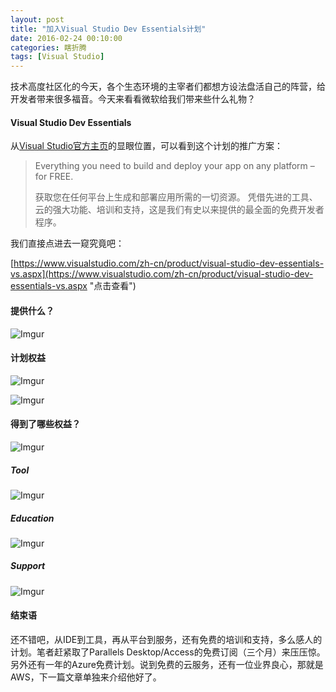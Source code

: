 ```yaml
---
layout: post
title: "加入Visual Studio Dev Essentials计划"
date: 2016-02-24 00:10:00
categories: 瞎折腾
tags: [Visual Studio]
---
```


技术高度社区化的今天，各个生态环境的主宰者们都想方设法盘活自己的阵营，给开发者带来很多福音。今天来看看微软给我们带来些什么礼物？

<!-- more -->

#### Visual Studio Dev Essentials
从[Visual Studio官方主页](http://www.visualstudio.com)的显眼位置，可以看到这个计划的推广方案：

> Everything you need to build and deploy your app on any platform – for FREE.
>
> 获取您在任何平台上生成和部署应用所需的一切资源。 凭借先进的工具、云的强大功能、培训和支持，这是我们有史以来提供的最全面的免费开发者程序。

我们直接点进去一窥究竟吧：

[https://www.visualstudio.com/zh-cn/product/visual-studio-dev-essentials-vs.aspx](https://www.visualstudio.com/zh-cn/product/visual-studio-dev-essentials-vs.aspx "点击查看")

#### 提供什么？
![Imgur](http://i.imgur.com/ZnGSDxq.jpg)

#### 计划权益
![Imgur](http://i.imgur.com/KjG0xpO.jpg)

![Imgur](http://i.imgur.com/MIYgQLH.jpg)

#### 得到了哪些权益？
![Imgur](http://i.imgur.com/lG9ixBD.jpg)

##### Tool
![Imgur](http://i.imgur.com/aYhtvaq.jpg)

##### Education
![Imgur](http://i.imgur.com/zkgeF5u.jpg)

##### Support
![Imgur](http://i.imgur.com/4O0CSpG.jpg)

#### 结束语
还不错吧，从IDE到工具，再从平台到服务，还有免费的培训和支持，多么感人的计划。笔者赶紧取了Parallels Desktop/Access的免费订阅（三个月）来压压惊。另外还有一年的Azure免费计划。说到免费的云服务，还有一位业界良心，那就是AWS，下一篇文章单独来介绍他好了。
